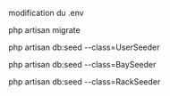 modification du .env

php artisan migrate

php artisan db:seed --class=UserSeeder

php artisan db:seed --class=BaySeeder

php artisan db:seed --class=RackSeeder

